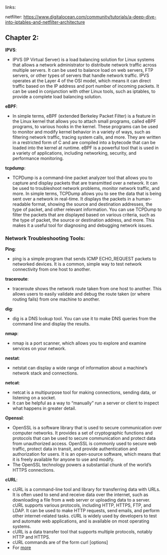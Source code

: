 links:

netfilter: https://www.digitalocean.com/community/tutorials/a-deep-dive-into-iptables-and-netfilter-architecture

## Chapter 2:
**IPVS**: 
- IPVS (IP Virtual Server) is a load balancing solution for Linux systems that allows a network administrator to distribute network traffic across multiple servers. It can be used to balance load on web servers, FTP servers, or other types of servers that handle network traffic. IPVS operates at the Layer 4 of the OSI model, which means it can direct traffic based on the IP address and port number of incoming packets. It can be used in conjunction with other Linux tools, such as iptables, to provide a complete load balancing solution.

**eBPF**: 
- In simple terms, eBPF (extended Berkeley Packet Filter) is a feature in the Linux kernel that allows you to attach small programs, called eBPF programs, to various hooks in the kernel. These programs can be used to monitor and modify kernel behavior in a variety of ways, such as filtering network traffic, tracing system calls, and more. They are written in a restricted form of C and are compiled into a bytecode that can be loaded into the kernel at runtime. eBPF is a powerful tool that is used in a variety of applications, including networking, security, and performance monitoring.

**tcpdump**: 
- TCPDump is a command-line packet analyzer tool that allows you to capture and display packets that are transmitted over a network. It can be used to troubleshoot network problems, monitor network traffic, and more.
In simple terms, TCPDump allows you to see the data that is being sent over a network in real-time. It displays the packets in a human-readable format, showing the source and destination addresses, the type of packet, and other relevant information. You can use TCPDump to filter the packets that are displayed based on various criteria, such as the type of packet, the source or destination address, and more. This makes it a useful tool for diagnosing and debugging network issues.

### Network Troubleshooting Tools:
**Ping**: 
- ping is a simple program that sends ICMP ECHO_REQUEST packets to networked
  devices. It is a common, simple way to test network connectivity from one host
  to another.

**traceroute**: 
- traceroute shows the network route taken from one host to another. This
allows users to easily validate and debug the route taken (or where routing fails)
from one machine to another.

**dig**: 
- dig is a DNS lookup tool. You can use it to make DNS queries from the
command line and display the results.

**nmap**:
- nmap is a port scanner, which allows you to explore and examine services on
your network.

**nestat**:
- netstat can display a wide range of information about a machine’s network
stack and connections.

**netcat**:
- netcat is a multipurpose tool for making connections, sending data, or listening
on a socket.
- It can be helpful as a way to “manually” run a server or client to
inspect what happens in greater detail.

**Openssl**:
- OpenSSL is a software library that is used to secure communication over computer networks. It provides a set of cryptographic functions and protocols that can be used to secure communication and protect data from unauthorized access. OpenSSL is commonly used to secure web traffic, protect data in transit, and provide authentication and authorization for users. It is an open-source software, which means that it is freely available for anyone to use and modify.
- The OpenSSL technology powers a substantial chunk of the world’s HTTPS
connections.

**cURL**:
- cURL is a command-line tool and library for transferring data with URLs. It is often used to send and receive data over the internet, such as downloading a file from a web server or uploading data to a server. cURL supports various protocols, including HTTP, HTTPS, FTP, and LDAP. It can be used to make HTTP requests, send emails, and perform other internet-related tasks. cURL is widely used by developers to test and automate web applications, and is available on most operating systems.
- cURL is a data transfer tool that supports multiple protocols, notably HTTP and
HTTPS.
- cURL commands are of the form curl [options] <URL>
- For [more](https://www.freecodecamp.org/news/how-to-start-using-curl-and-why-a-hands-on-introduction-ea1c913caaaa/) 